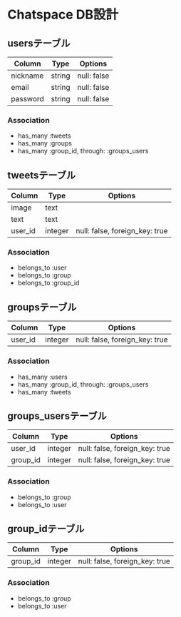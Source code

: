 # Chatspace DB設計

## usersテーブル
|Column|Type|Options|
|------|----|-------|
|nickname|string|null: false|
|email|string|null: false|
|password|string|null: false|

### Association
- has_many :tweets
- has_many :groups
- has_many  :group_id,  through:  :groups_users

 ## tweetsテーブル
|Column|Type|Options|
|------|----|-------|
|image|text||
|text|text||
|user_id|integer|null: false, foreign_key: true|

### Association
- belongs_to :user
- belongs_to :group
- belongs_to :group_id

## groupsテーブル
|Column|Type|Options|
|------|----|-------|
|user_id|integer|null: false, foreign_key: true|

### Association
- has_many :users
- has_many :group_id,  through:  :groups_users
- has_many :tweets

## groups_usersテーブル

|Column|Type|Options|
|------|----|-------|
|user_id|integer|null: false, foreign_key: true|
|group_id|integer|null: false, foreign_key: true|

### Association
- belongs_to :group
- belongs_to :user

## group_idテーブル
|Column|Type|Options|
|------|----|-------|
|group_id|integer|null: false, foreign_key: true|

### Association
- belongs_to :group
- belongs_to :user